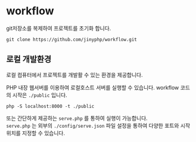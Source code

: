 # workflow
git저장소를 복제하여 프로젝트를 초기화 합니다.

```
git clone https://github.com/jinyphp/workflow.git
```

## 로컬 개발환경
로컬 컴퓨터에서 프로젝트를 개발활 수 있는 환경을 제공합니다.

PHP 내장 웹서버를 이용하여 로컬호스트 서버를 실행할 수 있습니다.
workflow 코드의 시작은 `./public` 입니다.
```
php -S localhost:8000 -t ./public
```

또는 간단하게 제공하는 `serve.php` 를 통하여 실행이 가능합니다.  
`serve.php` 는 외부의 `./config/serve.json` 파일 설정을 통하여 다양한 포트와 시작위치를 지정할 수 있습니다.



